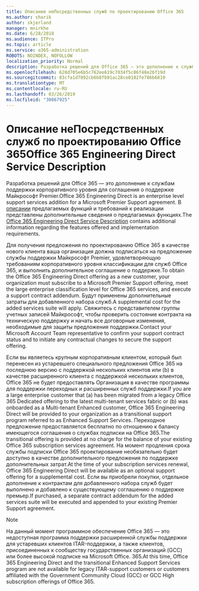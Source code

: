 ```yaml
---
title: Описание неПосредственных служб по проектированию Office 365
ms.author: sharik
author: skjerland
manager: mnirkhe
ms.date: 6/28/2018
ms.audience: ITPro
ms.topic: article
ms.service: o365-administration
ROBOTS: NOINDEX, NOFOLLOW
localization_priority: Normal
description: Разработка решений для Office 365 — это дополнение к службам поддержки корпоративного уровня для соглашения о поддержке Майкрософт Premier. В описании предлагаемых функций и требований к реализации представлены дополнительные сведения о предлагаемых функциях.
ms.openlocfilehash: 628d705e6b5c762ee619c7034f5c86f48e26f19d
ms.sourcegitcommit: 83cfa1d7892cb6b8fb91ac28ce0182fe786b6810
ms.translationtype: MT
ms.contentlocale: ru-RU
ms.lasthandoff: 03/26/2019
ms.locfileid: "30867925"
---
```

# <a name="office-365-engineering-direct-service-description"></a><span data-ttu-id="41417-104">Описание неПосредственных служб по проектированию Office 365</span><span class="sxs-lookup"><span data-stu-id="41417-104">Office 365 Engineering Direct Service Description</span></span>

<span data-ttu-id="41417-105">Разработка решений для Office 365 — это дополнение к службам поддержки корпоративного уровня для соглашения о поддержке Майкрософт Premier.</span><span class="sxs-lookup"><span data-stu-id="41417-105">Office 365 Engineering Direct is an enterprise level support services addition for a Microsoft Premier Support agreement.</span></span> <span data-ttu-id="41417-106">В [описании](https://github.com/MicrosoftDocs/OfficeDocs-O365ServiceDescriptions/blob/master/Office%20365%20Engineering%20Direct%20-%20Svc%20Desc%20(25mar2019).pdf) предлагаемых функций и требований к реализации представлены дополнительные сведения о предлагаемых функциях.</span><span class="sxs-lookup"><span data-stu-id="41417-106">The [Office 365 Engineering Direct Service Description](https://github.com/MicrosoftDocs/OfficeDocs-O365ServiceDescriptions/blob/master/Office%20365%20Engineering%20Direct%20-%20Svc%20Desc%20(25mar2019).pdf) contains additional information regarding the features offered and implementation requirements.</span></span>

<span data-ttu-id="41417-107">Для получения предложения по проектированию Office 365 в качестве нового клиента ваша организация должна подписаться на предложение службы поддержки Майкрософт Premier, удовлетворяющую требованиям корпоративного уровня классификации для служб Office 365, и выполнить дополнительное соглашение о поддержке.</span><span class="sxs-lookup"><span data-stu-id="41417-107">To obtain the Office 365 Engineering Direct offering as a new customer, your organization must subscribe to a Microsoft Premier Support offering, meet the large enterprise classification level for Office 365 services, and execute a support contract addendum.</span></span> <span data-ttu-id="41417-108">Будут применены дополнительные затраты для добавленного набора служб.</span><span class="sxs-lookup"><span data-stu-id="41417-108">A supplemental cost for the added services suite will apply.</span></span> <span data-ttu-id="41417-109">Свяжитесь с представителем группы учетных записей Майкрософт, чтобы проверить состояние контракта на техническую поддержку и начать все договорные изменения, необходимые для защиты предложения поддержки.</span><span class="sxs-lookup"><span data-stu-id="41417-109">Contact your Microsoft Account Team representative to confirm your support contract status and to initiate any contractual changes to secure the support offering.</span></span> 

<span data-ttu-id="41417-110">Если вы являетесь крупным корпоративным клиентом, который был перенесен из устаревшего специального предложения Office 365 на последнюю версию с поддержкой нескольких клиентов или (b) в качестве расширенного клиента с поддержкой нескольких клиентов, Office 365 не будет предоставлять Организация в качестве программы для поддержки переходных и расширенных служб поддержки.</span><span class="sxs-lookup"><span data-stu-id="41417-110">If you are a large enterprise customer that (a) has been migrated from a legacy Office 365 Dedicated offering to the latest multi-tenant services fabric or (b) was onboarded as a Multi-tenant Enhanced customer, Office 365 Engineering Direct will be provided to your organization as a transitional support program referred to as Enhanced Support Services.</span></span> <span data-ttu-id="41417-111">Переходное предложение предоставляется бесплатно по отношению к балансу имеющегося соглашения о службах подписки на Office 365.</span><span class="sxs-lookup"><span data-stu-id="41417-111">The transitional offering is provided at no charge for the balance of your existing Office 365 subscription services agreement.</span></span> <span data-ttu-id="41417-112">На момент продления срока службы подписки Office 365 проектирование необязательно будет доступно в качестве дополнительного предложения по поддержке дополнительных затрат.</span><span class="sxs-lookup"><span data-stu-id="41417-112">At the time of your subscription services renewal, Office 365 Engineering Direct will be available as an optional support offering for a supplemental cost.</span></span> <span data-ttu-id="41417-113">Если вы приобрели покупки, отдельное дополнение к контрактам для добавленного набора служб будет выполнено и добавлено к существующему соглашению о поддержке премьер.</span><span class="sxs-lookup"><span data-stu-id="41417-113">If purchased, a separate contract addendum for the added services suite will be executed and appended to your existing Premier Support agreement.</span></span>

> [!NOTE]
> <span data-ttu-id="41417-114">На данный момент программное обеспечение Office 365 — это недоступная программа поддержки расширенной службы поддержки для устаревших клиентов ITAR-поддержки, а также клиентов, присоединенных к сообществу государственных организаций (GCC) или более высокой подписке на Microsoft Office. 365.</span><span class="sxs-lookup"><span data-stu-id="41417-114">At this time, Office 365 Engineering Direct and the transitional Enhanced Support Services program are not available for legacy ITAR-support customers or customers affiliated with the Government Community Cloud (GCC) or GCC High subscription offerings of Office 365.</span></span>

